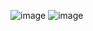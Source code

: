 ![image](https://github.com/Suprabhatbb62/Animated-FAQs-Project/assets/86051393/629e6abe-5d35-4404-a11f-2ee3f8b4d361)
![image](https://github.com/Suprabhatbb62/Animated-FAQs-Project/assets/86051393/344bc191-89c7-4705-9743-832c68c1754c)

